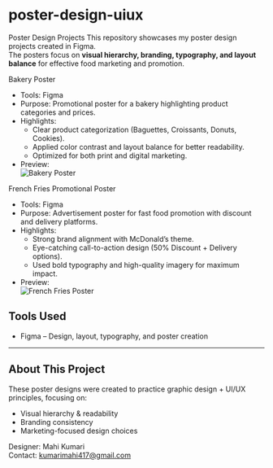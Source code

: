 # poster-design-uiux
Poster Design Projects 
This repository showcases my poster design projects created in Figma.  
The posters focus on **visual hierarchy, branding, typography, and layout balance** for effective food marketing and promotion.  

Bakery Poster  
- Tools: Figma  
- Purpose: Promotional poster for a bakery highlighting product categories and prices.  
- Highlights:  
  - Clear product categorization (Baguettes, Croissants, Donuts, Cookies).  
  - Applied color contrast and layout balance for better readability.  
  - Optimized for both print and digital marketing.  
- Preview:  
  ![Bakery Poster](https://www.figma.com/design/VJqmja3UiHa6i2rFIN1JCC/bakery?node-id=0-1&t=yYwvU15G8zvNVx4F-1)  

French Fries Promotional Poster  
- Tools: Figma  
- Purpose: Advertisement poster for fast food promotion with discount and delivery platforms.  
- Highlights:  
  - Strong brand alignment with McDonald’s theme.  
  - Eye-catching call-to-action design (50% Discount + Delivery options).  
  - Used bold typography and high-quality imagery for maximum impact.  
- Preview:  
  ![French Fries Poster](https://www.figma.com/design/Z2aJQiCGieXjFLLMRWNmYe/poster?node-id=0-1&t=RJY24XInE2HpgzQg-1)  


## Tools Used  
- Figma – Design, layout, typography, and poster creation  

---

## About This Project  
These poster designs were created to practice graphic design + UI/UX principles, focusing on:  
- Visual hierarchy & readability  
- Branding consistency  
- Marketing-focused design choices  

Designer: Mahi Kumari  
Contact: kumarimahi417@gmail.com 
